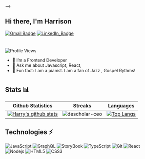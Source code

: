 <!-- <img marginTop="0" align="right" src="https://png.pngtree.com/png-vector/20210118/ourmid/pngtree-flat-design-concept-of-programmers-at-work-mobile-app-software-development-png-image_2764955.jpg" alt="Illustration" width=350px height=300px/>

### Hi, I'm Harrison 👋

I’m a JS developer and piano player. I currently work as a Frontend Engineer. 



- 📱 :bulb: I'm an optimist, visionary always thinking about innovative ways to contribute to the society in good ways 😊.
- 🤓 I'm a frontend developer with an eye for design.
- 💬  Ask me about JS development, Typescript, NodeJS.
- 🏏  Fun fact: I am a pianist. I am a fan of Jazz , Gospel Rythms!

---

<!-- ###### ✨ My Stats
<a href="https://github.com/anuraghazra/github-readme-stats">
  <img align="center" src="https://github-readme-stats.vercel.app/api/wakatime?username=@harrison1&layout=compact" />
</a>
<a href="https://github.com/anuraghazra/convoychat">
  <img align="center" src="https://github-readme-stats.vercel.app/api/top-langs/?username=harlyon&layout=compact" />
</a>

<br /><br />
 --> -->
 
 ## Hi there, I'm Harrison
[![Gmail Badge](https://img.shields.io/badge/-harrisonekpobimi@gmail.com-0078D4?style=for-the-badge&logo=gmail&logoColor=white)](mailto:harrisonekpobimi@gmail.com "Connect via Email")
[![LinkedIn_Badge](https://img.shields.io/badge/-Harrison-0077B5?style=for-the-badge&logo=linkedin&logoColor=white)](https://www.linkedin.com/in/harrypeter/)
<div style="margin-bottom: 40px"></div>

![Profile Views](https://komarev.com/ghpvc/?username=harlyon&style=plastic&color=blue)


- 🔭 I’m a Frontend Developer
- 💬 Ask me about Javascript, React,
- 🏏  Fun fact: I am a pianist. I am a fan of Jazz , Gospel Rythms!

<div style="margin-bottom: 40px"></div>

## Stats 📊

|Github Statistics|Streaks|Languages|
|-|-|-|
|[![Harry's github stats](https://github-readme-stats.vercel.app/api?username=harlyon&show_icons=true&theme=dark&hide_title=true)](https://github.com/harlyon)|![descholar-ceo](https://github-readme-streak-stats.herokuapp.com/?user=harlyon&theme=dark)|[![Top Langs](https://github-readme-stats.vercel.app/api/top-langs/?username=harlyon&show_icons=true&theme=dark&layout=compact&hide_title=true)](https://github.com/harlyon)

## Technologies ⚡

<!--  <img src="https://img.shields.io/badge/-React-61DAFB?style=flat-square&logo=React&logoColor=white"/>
    <img src="https://img.shields.io/badge/-React%20Native-61DAFB?style=flat-square&logo=React&logoColor=white"/>
    <img src="https://img.shields.io/badge/-Visual%20Studio%20Code-23A9F2?style=flat-square&logo=Visual%20Studio%20Code&logoColor=white"/>
    <img src="https://img.shields.io/badge/-Github-181717?style=flat-square&logo=GitHub&logoColor=white"/>
    <img src="https://img.shields.io/badge/-Git-F44D27?style=flat-square&logo=Git&logoColor=white"/>
    <img src="https://img.shields.io/badge/-Yarn-2C8EBB?style=flat-square&logo=Yarn&logoColor=white"/>
    <img src="https://img.shields.io/badge/-Slack-E01563?style=flat-square&logo=Slack&logoColor=white"/>
    <img src="https://img.shields.io/badge/-MySQL-F29111?style=flat-square&logo=MySQL&logoColor=white"/>
    <img src="https://img.shields.io/badge/-Node%20JS-339933?style=flat-square&logo=Node.js&logoColor=white"/>
    <img src="https://img.shields.io/badge/-Notion-000000?style=flat-square&logo=Notion&logoColor=white"/><br/>
    <img src="https://img.shields.io/badge/-GraphQL-E10098?style=flat-square&logo=GraphQL&logoColor=white"/>
    <img src="https://img.shields.io/badge/-Apollo-311C87?style=flat-square&logo=Apollo%20GraphQL&logoColor=white"/>
    <img src="https://img.shields.io/badge/-Storybook-FF4785?style=flat-square&logo=Storybook&logoColor=white"/>
    <img src="https://img.shields.io/badge/-Expo-000020?style=flat-square&logo=Expo&logoColor=white"/>
    <img src="https://img.shields.io/badge/-Styled%20Components-DB7093?style=flat-square&logo=Styled%20Components&logoColor=white"/>
    <img src="https://img.shields.io/badge/-TypeScript-3178C6?style=flat-square&logo=TypeScript&logoColor=white"/>
    <img src="https://img.shields.io/badge/-ESLint-4B32C3?style=flat-square&logo=ESLint&logoColor=white"/>
    <img src="https://img.shields.io/badge/-HTML5-E34F26?style=flat-square&logo=HTML5&logoColor=white"/>
    <img src="https://img.shields.io/badge/-CSS3-1572B6?style=flat-square&logo=CSS3&logoColor=white"/>
    <img src="https://img.shields.io/badge/-Serverless-FD5750?style=flat-square&logo=Serverless&logoColor=white"/>
    <img src="https://img.shields.io/badge/-Jest-C21325?style=flat-square&logo=Jest&logoColor=white"/>
    <img src="https://img.shields.io/badge/-Amazon%20AWS-232F3E?style=flat-square&logo=Amazon%20AWS&logoColor=white"/> -->

![JavaScript](https://img.shields.io/badge/-JavaScript-black?style=flat&logo=javascript)
![GraphQL](https://img.shields.io/badge/-GraphQL-E10098?style=flat-square&logo=GraphQL&logoColor=white)
![StoryBook](https://img.shields.io/badge/-Storybook-FF4785?style=flat-square&logo=Storybook&logoColor=white)
![TypeScript](https://img.shields.io/badge/-TypeScript-black?style=flat&logo=typescript)
![Git](https://img.shields.io/badge/-Git-F44D27?style=flat-square&logo=Git&logoColor=white)
![React](https://img.shields.io/badge/-React-darkblue?style=flat&logo=react)
![Nodejs](https://img.shields.io/badge/-Nodejs-darkblue?style=flat&logo=Node.js)
![HTML5](https://img.shields.io/badge/-HTML5-blue?style=flat&logo=html5&logoColor=white)
![CSS3](https://img.shields.io/badge/-CSS3-blue?style=flat&logo=css3)





